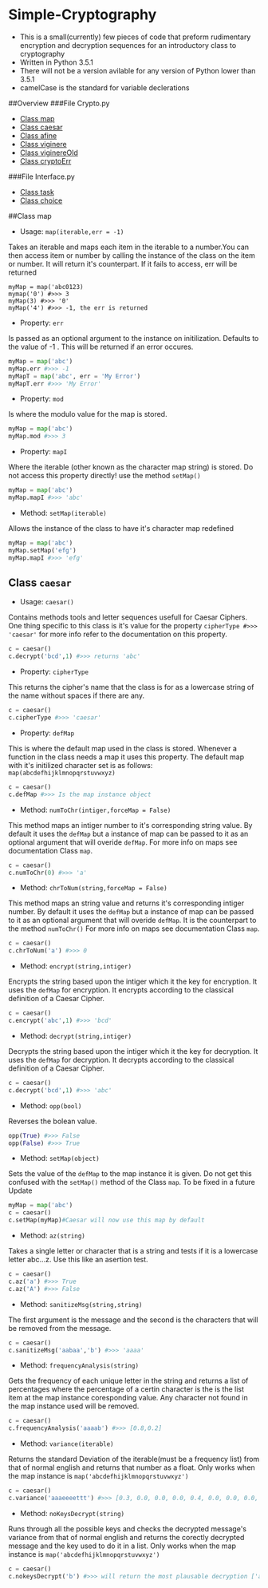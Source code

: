 # Simple-Cryptography
* This is a small(currently) few pieces of code that preform rudimentary encryption and decryption sequences for an introductory class to cryptography
* Written in Python 3.5.1
* There will not be a version avilable for any version of Python lower than 3.5.1
* camelCase is the standard for variable declerations

##Overview
###File Crypto.py
* [Class map](#map)
* [Class caesar](#caesar)
* [Class afine](#afine)
* [Class viginere](#viginere)
* [Class viginereOld](#viginereOld)
* [Class cryptoErr](#cryptoErr)

###File Interface.py
* [Class task](#task)
* [Class choice](#choice)

##Class map
* Usage: `map(iterable,err = -1)`

Takes an iterable and maps each item in the iterable to a number.You
can then access item or number by calling the instance of the class on the item or
number. It will return it's counterpart. If it fails to access, err will be returned
```pyhton	
myMap = map('abc0123)
mymap('0') #>>> 3
myMap(3) #>>> '0'
myMap('4') #>>> -1, the err is returned
```
* Property: `err`

Is passed as an optional argument to the instance on initilization. Defaults to
the value of -1 . This will be returned if an error occures. 
```python
myMap = map('abc')
myMap.err #>>> -1
myMapT = map('abc', err = 'My Error')
myMapT.err #>>> 'My Error'
```
* Property: `mod`

Is where the modulo value for the map is stored. 
```python
myMap = map('abc')
myMap.mod #>>> 3
```
* Property: `mapI`

Where the iterable (other known as the character map string) is stored.
Do not access this property directly! use the method `setMap()` 
```python
myMap = map('abc')
myMap.mapI #>>> 'abc'
```
* Method: `setMap(iterable)`

Allows the instance of the class to have it's character map redefined
```python
myMap = map('abc')
myMap.setMap('efg')
myMap.mapI #>>> 'efg'
```
## Class `caesar`
* Usage: `caesar()`

Contains methods tools and letter sequences usefull for Caesar Ciphers.
One thing specific to this class is it's value for the property
`cipherType #>>> 'caesar'` for more info refer to the documentation on this property.
```python
c = caesar()
c.decrypt('bcd',1) #>>> returns 'abc'
```
* Property: `cipherType`

This returns the cipher's name that the class is for
as a lowercase string of the name without spaces if there are any.
```python
c = caesar()
c.cipherType #>>> 'caesar'
```
* Property: `defMap`

This is where the default map used in the class is stored. Whenever a function 
in the class needs a map it uses this property. The default map with it's initilized 
character set is as follows: `map(abcdefhijklmnopqrstuvwxyz)`
```python
c = caesar()
c.defMap #>>> Is the map instance object
```
* Method: `numToChr(intiger,forceMap = False)`

This method maps an intiger number to it's corresponding string value.
By default it uses the `defMap` but a instance of map can be passed to it as an 
optional argument that will overide `defMap`. For more info on maps see documentation
Class `map`.
```python
c = caesar()
c.numToChr(0) #>>> 'a'
```
* Method: `chrToNum(string,forceMap = False)`

This method maps an string value and returns it's corresponding intiger number.
By default it uses the `defMap` but a instance of map can be passed to it as an 
optional argument that will overide `defMap`. It is the counterpart to the method `numToChr()`
For more info on maps see documentation Class `map`.  
```python
c = caesar()
c.chrToNum('a') #>>> 0
```
* Method: `encrypt(string,intiger)`

Encrypts the string based upon the intiger which it the key for encryption.
It uses the `defMap` for encryption. It encrypts according to the classical 
definition of a Caesar Cipher.
```python
c = caesar()
c.encrypt('abc',1) #>>> 'bcd'
```
* Method: `decrypt(string,intiger)`

Decrypts the string based upon the intiger which it the key for decryption.
It uses the `defMap` for decryption. It decrypts according to the classical 
definition of a Caesar Cipher.
```python
c = caesar()
c.decrypt('bcd',1) #>>> 'abc'
```
* Method: `opp(bool)`

Reverses the bolean value.
```python
opp(True) #>>> False
opp(False) #>>> True
```
* Method: `setMap(object)`

Sets the value of the `defMap` to the map instance
it is given. Do not get this confused with the `setMap()` 
method of the Class `map`. To be fixed in a future Update
```python
myMap = map('abc')
c = caesar()
c.setMap(myMap)#Caesar will now use this map by default
```
* Method: `az(string)`

Takes a single letter or character that is a string
and tests if it is a lowercase letter abc...z. Use this
like an asertion test. 
```python
c = caesar()
c.az('a') #>>> True
c.az('A') #>>> False
```
* Method: `sanitizeMsg(string,string)`

The first argument is the message and the second is the
characters that will be removed from the message.
```python
c = caesar()
c.sanitizeMsg('aabaa','b') #>>> 'aaaa'
```
* Method: `frequencyAnalysis(string)`

Gets the frequency of each unique letter in the string and 
returns a list of percentages where the percentage of a certin
character is the is the list item at the map instance coresponding
value. Any character not found in the map instance used will be removed.
```python
c = caesar()
c.frequencyAnalysis('aaaab') #>>> [0.8,0.2]
```
* Method: `variance(iterable)`

Returns the standard Deviation of the iterable(must be a frequency list) from
that of normal english and returns that number as a float. Only works when the map instance
is `map('abcdefhijklmnopqrstuvwxyz')`
```python
c = caesar()
c.variance('aaaeeeettt') #>>> [0.3, 0.0, 0.0, 0.0, 0.4, 0.0, 0.0, 0.0, 0.0, 0.0, 0.0, 0.0, 0.0, 0.0, 0.0, 0.0, 0.0, 0.0, 0.0, 0.3, 0.0, 0.0, 0.0, 0.0, 0.0, 0.0]
```
* Method: `noKeysDecrypt(string)`

Runs through all the possible keys and checks the decrypted message's 
variance from that of normal english and returns the corectly decrypted message 
and the key used to do it in a list. Only works when the map instance is `map('abcdefhijklmnopqrstuvwxyz')`
```python
c = caesar()
c.nokeysDecrypt('b') #>>> will return the most plausable decryption ['a',1]
```